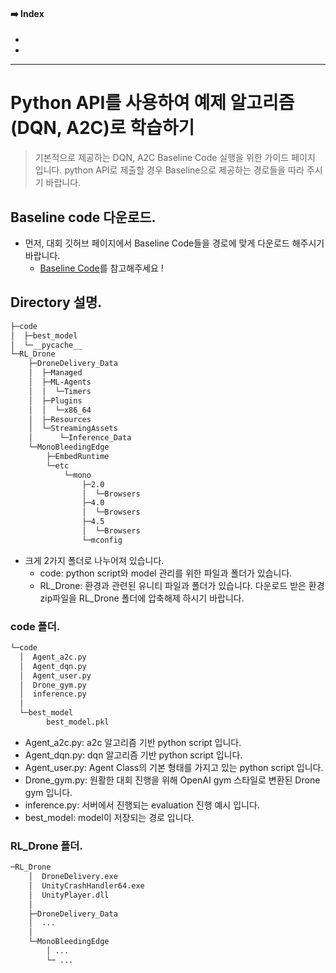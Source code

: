 
#### ➡️ Index
- []()
- []()

---

# Python API를 사용하여 예제 알고리즘 (DQN, A2C)로 학습하기

> 기본적으로 제공하는 DQN, A2C Baseline Code 실행을 위한 가이드 페이지 입니다.
> python API로 제출할 경우 Baseline으로 제공하는 경로들을 따라 주시기 바랍니다.

## Baseline code 다운로드.
- 먼저, 대회 깃허브 페이지에서 Baseline Code들을 경로에 맞게 다운로드 해주시기 바랍니다.
  - [Baseline Code](https://github.com/reinforcement-learning-kr/2021_RLKR_Drone_Delivery_Challenge_with_Unity/tree/master/baseline)를 참고해주세요 !

## Directory 설명.
```bash
├─code
│  ├─best_model
│  └─__pycache__
└─RL_Drone
    ├─DroneDelivery_Data
    │  ├─Managed
    │  ├─ML-Agents
    │  │  └─Timers
    │  ├─Plugins
    │  │  └─x86_64
    │  ├─Resources
    │  └─StreamingAssets
    │      └─Inference_Data
    └─MonoBleedingEdge
        ├─EmbedRuntime
        └─etc
            └─mono
                ├─2.0
                │  └─Browsers
                ├─4.0
                │  └─Browsers
                ├─4.5
                │  └─Browsers
                └─mconfig
```
- 크게 2가지 폴더로 나누어져 있습니다.
  - code: python script와 model 관리를 위한 파일과 폴더가 있습니다.
  - RL_Drone: 환경과 관련된 유니티 파일과 폴더가 있습니다. 다운로드 받은 환경 zip파일을 RL_Drone 폴더에 압축해제 하시기 바랍니다.
### code 폴더.
```bash
└─code
  │  Agent_a2c.py
  │  Agent_dqn.py
  │  Agent_user.py
  │  Drone_gym.py
  │  inference.py
  │
  └─best_model
        best_model.pkl
```
- Agent_a2c.py: a2c 알고리즘 기반 python script 입니다.
- Agent_dqn.py: dqn 알고리즘 기반 python script 입니다.
- Agent_user.py: Agent Class의 기본 형태를 가지고 있는 python script 입니다.
- Drone_gym.py: 원활한 대회 진행을 위해 OpenAI gym 스타일로 변환된 Drone gym 입니다.
- inference.py: 서버에서 진행되는 evaluation 진행 예시 입니다.
- best_model: model이 저장되는 경로 입니다.

### RL_Drone 폴더.
```bash
─RL_Drone
    │  DroneDelivery.exe
    │  UnityCrashHandler64.exe
    │  UnityPlayer.dll
    │
    ├─DroneDelivery_Data
    │  ...
    │
    └─MonoBleedingEdge
        │ ...
        └─ ...
```

